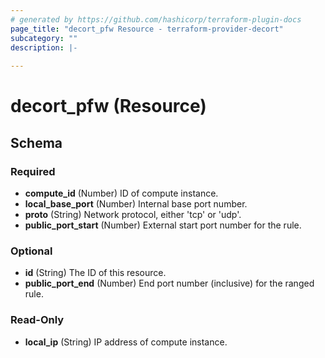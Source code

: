 ```yaml
---
# generated by https://github.com/hashicorp/terraform-plugin-docs
page_title: "decort_pfw Resource - terraform-provider-decort"
subcategory: ""
description: |-
  
---
```


# decort_pfw (Resource)





<!-- schema generated by tfplugindocs -->
## Schema

### Required

- **compute_id** (Number) ID of compute instance.
- **local_base_port** (Number) Internal base port number.
- **proto** (String) Network protocol, either 'tcp' or 'udp'.
- **public_port_start** (Number) External start port number for the rule.

### Optional

- **id** (String) The ID of this resource.
- **public_port_end** (Number) End port number (inclusive) for the ranged rule.

### Read-Only

- **local_ip** (String) IP address of compute instance.


